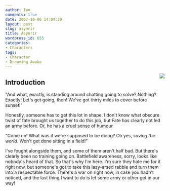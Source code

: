 ```yaml
---
author: Ian
comments: true
date: 2007-10-06 14:04:30
layout: post
slug: asynrir
title: Asynrir
wordpress_id: 655
categories:
- Characters
tags:
- Character
- Dreaming Awake
---
```


<p><img src="//files.ianrenton.com/images/portraits/asynrir.png" style="float:right" /></p>
<h2>Introduction</h2>
<div>
<p>"And what, exactly, is standing around chatting going to solve?  Nothing?  Exactly!  Let&#039;s get going, then!  We&#039;ve got thirty miles to cover before sunset!"</p>
<p>Honestly, someone has to get this lot in shape.  I don&#039;t know what obscure twist of fate brought us together to do this job, but Fate has clearly not led an army before.  Or, he has a cruel sense of humour.</p>
<p>"Come on!  What was it we&#039;re supposed to be doing?  Oh yes, <i>saving the world</i>.  Won&#039;t get done sitting in a field!"</p>
<p>I&#039;ve fought alongside them, and some of them aren&#039;t half bad.  But there&#039;s clearly been no training going on.  Battlefield awareness, sorry, looks like nobody&#039;s heard of that.  So that&#039;s why I&#039;m here.  I&#039;m sure they hate me for it right now, but someone&#039;s got to take this lazy-arsed rabble and turn them into a respectable force.  There&#039;s a war on right now, in case you hadn&#039;t noticed, and the last thing I want to do is let some army or other get in our way!</p>
</div>